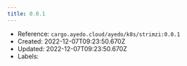 ```yaml
---
title: 0.0.1
---
```



- Reference: `cargo.ayedo.cloud/ayedo/k8s/strimzi:0.0.1`
- Created: 2022-12-07T09:23:50.670Z
- Updated: 2022-12-07T09:23:50.670Z
- Labels:


